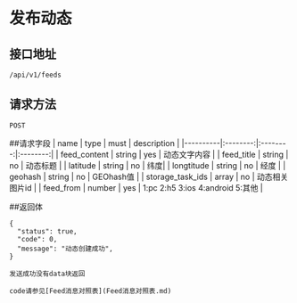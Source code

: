 # 发布动态

## 接口地址
```
/api/v1/feeds
```
## 请求方法
```
POST
```
##请求字段
| name     | type     | must     | description |
|----------|:--------:|:--------:|:--------:|
| feed_content  | string      | yes      | 动态文字内容 |
| feed_title | string   | no    | 动态标题 |
| latitude   | string     | no    | 纬度|
|	longtitude	| string	| no	| 经度	|
|	geohash	|	string	| no	| GEOhash值	|
|	storage_task_ids	| array	| no 	| 动态相关图片id	|
|	feed_from	| number	| yes | 1:pc 2:h5 3:ios 4:android 5:其他 |


##返回体
```json5
{
  "status": true,
  "code": 0,
  "message": "动态创建成功",
}
```
```
发送成功没有data块返回
```
```
code请参见[Feed消息对照表](Feed消息对照表.md)
```

